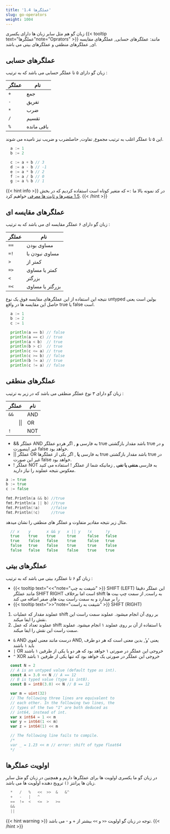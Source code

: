 ```yaml
---
title: '1.4 عملگرها'
slug: go-operators
weight: 1004
---
```


زبان گو هم مثل سایر زبان ها دارای یکسری {{< tooltip text="عملگرها"note="Oprators" >}} مانند: عملگرهای حسابی, عملگرهای مقایسه ای, عملگرهای منطقی و عملگرهای بیتی می باشد.

## عملگرهای حسابی
زبان گو دارای ۵ تا عملگر حسابی می باشد که به ترتیب :

| عملگر | نام        |
|---|----------|
| `+` | جمع    | 
| `-` | تفریق     |
| `*` | ضرب     |
| `/` | تقسیم     |
| `%` | باقی مانده     |

این ۵ تا عملگر اغلب به ترتیب مجموع, تفاوت, حاصلضرب و ضریب نیز نامیده می شوند.

```go
  a := 1
  b := 2

  c := a + b // 3
  d := a - b // -1
  e := a * b // 2
  f := a / b // 0
  g := a % b // 1
```


{{< hint info >}}
در کد نمونه بالا ما `:=`   که متغیر کوتاه است استفاده کردیم که در بخش [1.5 متغیرها و ثابت ها معرفی](https://book.gofarsi.ir/chapter-1/go-variables-and-consts/) خواهیم کرد.
{{< /hint >}}

## عملگرهای مقایسه ای
زبان گو دارای ۶ عملگر مقایسه ای می باشد که به ترتیب :

| عملگر | نام        |
|---|----------|
| `==` | مساوی بودن    | 
| `=!` | مساوی نبودن با    |
| `>` | کمتر از     |
| `=>` | کمتر یا مساوی     |
| `<` | بزرگتر     |
| `=<` | بزرگتر یا مساوی     |

نتیجه این استفاده از این عملگرهای مقایسه فوق یک نوع untyped بولین است یعنی حاصل این مقایسه ها در واقع true یا false است.

```go
  a := 1
  b := 2
  c := 1

  println(a == b) // false
  println(a == c) // true
  println(a < b)  // true
  println(b > c)  // true
  println(c <= a) // true
  println(c >= b) // false
  println(b != a) // true
  println(c != a) // false
```


## عملگرهای منطقی
زبان گو دارای ۳ نوع عملگر منطقی می باشد که در زیر به ترتیب :

| عملگر | نام        |
|---|----------|
| `&&` | AND    | 
| `    `&#124;&#124; | OR    |
| `!` | NOT    |



-  && عملگر AND به فارسی **و**  , اگر هردو عملگر true باشد مقدار بازگشتی true و در غیر اینصورت false خواهد بود.
- || عملگر OR به فارسی  **یا** , اگر یکی از عملگرها true باشد مقدار بازگشتی true در غیر این صورت false خواهد بود.   
- ! عملگر NOT به فارسی ‍‍**منفی یا نفی**  , زمانیکه شما از عملگر ! استفاده می کنید معکوس نتیجه عملوند را نیاز دارید.

```go
a := true  
b := true  
c := false  
  
fmt.Println(a && b) //true  
fmt.Println(a || b) //true  
fmt.Println(!a)     //false  
fmt.Println(!c)     //true
```


مثال زیر نتیجه مقادیر متفاوت و عملگر های منطقی را نشان میدهد.
```go
  // x    y       x && y   x || y   !x      !y
  true    true    true     true     false   false
  true    false   false    true     false   true
  false   true    false    true     true    false
  false   false   false    false    true    true
```

## عملگرهای بیتی
زبان گو ۶ تا عملگرد بیتی می باشد که به ترتیب :

- {{< tooltip text="<<"note="شیفت به چپ" >}} SHIFT (LEFT) این عملگر دقیقا مانند عملگر SHIFT RIGHT است اما برخلاف shift به راست, از سمت چپ بیت ها را بر میدارد و به سمت راست بیت های صفر اضافه می کند
-  {{< tooltip text=">>"note="شیفت به راست" >}} SHIFT (RIGHT)
1.  عملوند مقدار که عملیات shift بر روی آن انجام میشود. عملوند سمت راست این نقش را ایفا میکند.
2.  عملوند تعداد که عمل shift با استفاده از آن بر روی عملوند ۱ انجام میشود. عملوند سمت راست این نقش را ایفا میکند.

- `&` AND درست مانند معنی لغوی AND, یعنی ‘و’, بدین معنی است که هر دو طرف باید ۱ باشند
- `|` OR خروجی این عملگر در صورتی ۱ خواهد بود که هر دو یا یکی از طرفین ۱ باشند
- `^` XOR خروجی این عملگر در صورتی یک خواهد بود که تنها یکی از طرفین ۱ باشد

```go
  const N = 2
  // A is an untyped value (default type as int).
  const A = 3.0 << N // A == 12
  // B is typed value (type is int8).
  const B = int8(3.0) << N // B == 12

  var m = uint(32)
  // The following three lines are equivalent to
  // each other. In the following two lines, the
  // types of the two "1" are both deduced as
  // int64, instead of int.
  var x int64 = 1 << m
  var y = int64(1 << m)
  var z = int64(1) << m

  // The following line fails to compile.
  /*
  var _ = 1.23 << m // error: shift of type float64
  */
```

## اولویت عملگرها
در زبان گو ما یکسری اولویت ها برای عملگرها داریم و همچنین در زبان گو مثل سایر زبان ها پرانتز `()` ترویج دهنده اولویت ها می باشد.

```go
  *   /   %   <<  >>  &   &^
  +   -   |   ^
  ==  !=  <   <=  >   >=
  &&
  ||
```

{{< hint warning >}}
توجه در زبان گو اولویت `<<` و `>>` بیشتر از + و - می باشد.
{{< /hint >}}

